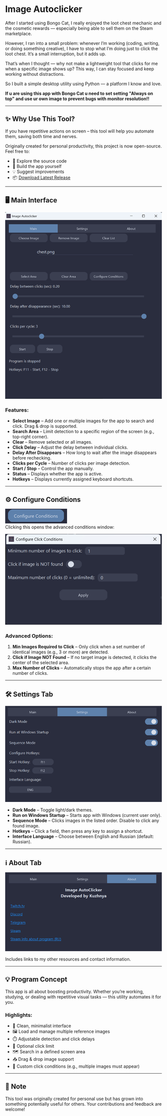 # Image Autoclicker

After I started using Bongo Cat, I really enjoyed the loot chest mechanic and the cosmetic rewards — especially being able to sell them on the Steam marketplace.

However, I ran into a small problem: whenever I’m working (coding, writing, or doing something creative), I have to stop what I’m doing just to click the loot chest. It’s a small interruption, but it adds up.

That’s when I thought — why not make a lightweight tool that clicks for me when a specific image shows up? This way, I can stay focused and keep working without distractions.

So I built a simple desktop utility using Python — a platform I know and love.

**If u are using this app with Bongo Cat u need to set setting "Always on top" and use ur own image to prevent bugs with monitor resolution!!**

---

## ✨ Why Use This Tool?

If you have repetitive actions on screen – this tool will help you automate them, saving both time and nerves.

Originally created for personal productivity, this project is now open-source. Feel free to:

- 📂 Explore the source code  
- 🔧 Build the app yourself  
- 💡 Suggest improvements
- 📦 [Download Latest Release](https://github.com/Kuzhnya/AutoBongoChestClicks/releases/tag/v.2.1.2)  

---

## 🖥️ Main Interface

![Main Tab Preview](imagesReadme/interface.png)

### Features:
- **Select Image** – Add one or multiple images for the app to search and click. Drag & drop is supported.
- **Search Area** – Limit detection to a specific region of the screen (e.g., top-right corner).
- **Clear** – Remove selected or all images.
- **Click Delay** – Adjust the delay between individual clicks.
- **Delay After Disappears** – How long to wait after the image disappears before rechecking.
- **Clicks per Cycle** – Number of clicks per image detection.
- **Start / Stop** – Control the app manually.
- **Status** – Displays whether the app is active.
- **Hotkeys** – Displays currently assigned keyboard shortcuts.

---

## ⚙️ Configure Conditions

![Configure Button](imagesReadme/condteng.png)  
Clicking this opens the advanced conditions window:

![Conditions Window](imagesReadme/condtpop.png)

### Advanced Options:
1. **Min Images Required to Click** – Only click when a set number of identical images (e.g., 3 or more) are detected.
2. **Click if Image NOT Found** – If no target image is detected, it clicks the center of the selected area.
3. **Max Number of Clicks** – Automatically stops the app after a certain number of clicks.

---

## 🛠️ Settings Tab

![Settings Tab](imagesReadme/settingstab.png)

- **Dark Mode** – Toggle light/dark themes.
- **Run on Windows Startup** – Starts app with Windows (current user only).
- **Sequence Mode** – Clicks images in the listed order. Disable to click any found image.
- **Hotkeys** – Click a field, then press any key to assign a shortcut.
- **Interface Language** – Choose between English and Russian (default: Russian).

---

## ℹ️ About Tab

![About Tab](imagesReadme/abouteng.png)

Includes links to my other resources and contact information.

---

## 💡 Program Concept

This app is all about boosting productivity. Whether you’re working, studying, or dealing with repetitive visual tasks — this utility automates it for you.

### Highlights:
- 🧼 Clean, minimalist interface
- 🖼️ Load and manage multiple reference images
- ⏱️ Adjustable detection and click delays
- 🛑 Optional click limit
- 🗺️ Search in a defined screen area
- 📥 Drag & drop image support
- 🔁 Custom click conditions (e.g., multiple images must appear)

---

## 📌 Note

This tool was originally created for personal use but has grown into something potentially useful for others. Your contributions and feedback are welcome!
